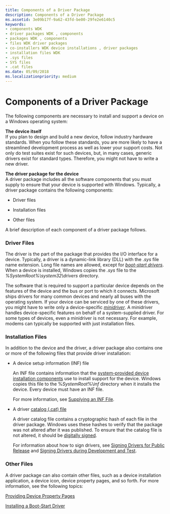 ```yaml
---
title: Components of a Driver Package
description: Components of a Driver Package
ms.assetid: 3e09b17f-9a62-43fd-be00-29fe2e6140c5
keywords:
- components WDK
- driver packages WDK , components
- packages WDK , components
- files WDK driver packages
- co-installers WDK device installations , driver packages
- installation files WDK
- .sys files
- SYS files
- .cat files
ms.date: 05/09/2018
ms.localizationpriority: medium
---
```


# Components of a Driver Package





The following components are necessary to install and support a device on a Windows operating system:

<a href="" id="the-device-itself"></a>**The device itself**  
If you plan to design and build a new device, follow industry hardware standards. When you follow these standards, you are more likely to have a streamlined development process as well as lower your support costs. Not only do test suites exist for such devices, but, in many cases, generic drivers exist for standard types. Therefore, you might not have to write a new driver.

<a href="" id="the-driver-package-for-the-device"></a>**The driver package for the device**  
A driver package includes all the software components that you must supply to ensure that your device is supported with Windows. Typically, a driver package contains the following components:

-   Driver files

-   Installation files

-   Other files

A brief description of each component of a driver package follows.

### Driver Files

The driver is the part of the package that provides the I/O interface for a device. Typically, a driver is a dynamic-link library (DLL) with the .*sys* file name extension. Long file names are allowed, except for [*boot-start drivers*](https://msdn.microsoft.com/library/windows/hardware/ff556272#wdkgloss-boot-start-driver). When a device is installed, Windows copies the *.sys* file to the *%SystemRoot%\\system32\\drivers* directory.

The software that is required to support a particular device depends on the features of the device and the bus or port to which it connects. Microsoft ships drivers for many common devices and nearly all buses with the operating system. If your device can be serviced by one of these drivers, you might have to write only a device-specific [*minidriver*](https://msdn.microsoft.com/library/windows/hardware/ff556308#wdkgloss-minidriver). A minidriver handles device-specific features on behalf of a system-supplied driver. For some types of devices, even a minidriver is not necessary. For example, modems can typically be supported with just installation files.

### Installation Files

In addition to the device and the driver, a driver package also contains one or more of the following files that provide driver installation:

-   A device setup information (INF) file

    An INF file contains information that the [system-provided device installation components](system-provided-device-installation-components.md) use to install support for the device. Windows copies this file to the %*SystemRoot*%\\*inf* directory when it installs the device. Every device must have an INF file.

    For more information, see [Supplying an INF File](supplying-an-inf-file.md).

-   A driver [catalog (.cat) file](catalog-files.md)

    A driver catalog file contains a cryptographic hash of each file in the driver package. Windows uses these hashes to verify that the package was not altered after it was published. To ensure that the catalog file is not altered, it should be [digitally signed](digital-signatures.md).

    For information about how to sign drivers, see [Signing Drivers for Public Release](signing-drivers-for-public-release.md) and [Signing Drivers during Development and Test](signing-drivers-during-development-and-test.md).

### Other Files

A driver package can also contain other files, such as a device installation application, a device icon, device property pages, and so forth. For more information, see the following topics:

[Providing Device Property Pages](providing-device-property-pages.md)

[Installing a Boot-Start Driver](installing-a-boot-start-driver.md)

 

 





